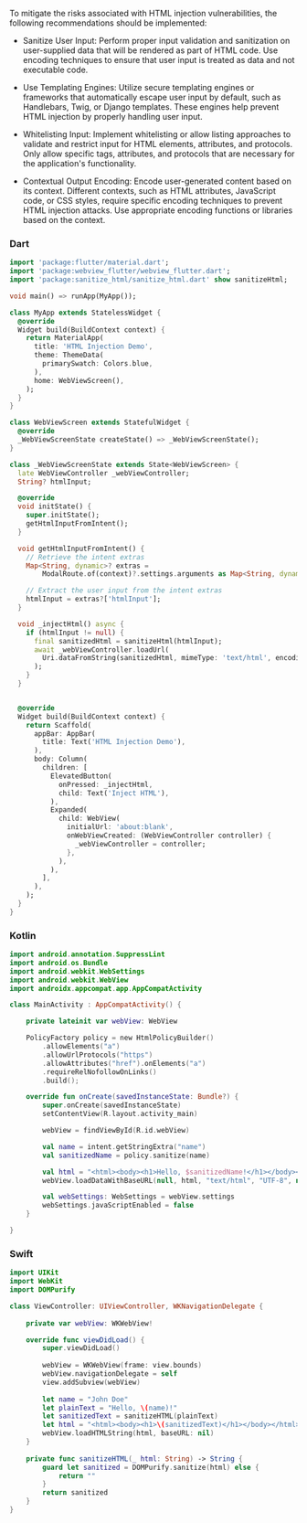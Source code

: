 To mitigate the risks associated with HTML injection vulnerabilities, the following recommendations should be implemented:

- Sanitize User Input: Perform proper input validation and sanitization on user-supplied data that will be rendered as part of HTML code. Use encoding techniques to ensure that user input is treated as data and not executable code.

- Use Templating Engines: Utilize secure templating engines or frameworks that automatically escape user input by default, such as Handlebars, Twig, or Django templates. These engines help prevent HTML injection by properly handling user input.

- Whitelisting Input: Implement whitelisting or allow listing approaches to validate and restrict input for HTML elements, attributes, and protocols. Only allow specific tags, attributes, and protocols that are necessary for the application's functionality.

- Contextual Output Encoding: Encode user-generated content based on its context. Different contexts, such as HTML attributes, JavaScript code, or CSS styles, require specific encoding techniques to prevent HTML injection attacks. Use appropriate encoding functions or libraries based on the context.

### Dart

```dart
import 'package:flutter/material.dart';
import 'package:webview_flutter/webview_flutter.dart';
import 'package:sanitize_html/sanitize_html.dart' show sanitizeHtml;

void main() => runApp(MyApp());

class MyApp extends StatelessWidget {
  @override
  Widget build(BuildContext context) {
    return MaterialApp(
      title: 'HTML Injection Demo',
      theme: ThemeData(
        primarySwatch: Colors.blue,
      ),
      home: WebViewScreen(),
    );
  }
}

class WebViewScreen extends StatefulWidget {
  @override
  _WebViewScreenState createState() => _WebViewScreenState();
}

class _WebViewScreenState extends State<WebViewScreen> {
  late WebViewController _webViewController;
  String? htmlInput;

  @override
  void initState() {
    super.initState();
    getHtmlInputFromIntent();
  }

  void getHtmlInputFromIntent() {
    // Retrieve the intent extras
    Map<String, dynamic>? extras =
        ModalRoute.of(context)?.settings.arguments as Map<String, dynamic>?;

    // Extract the user input from the intent extras
    htmlInput = extras?['htmlInput'];
  }

  void _injectHtml() async {
    if (htmlInput != null) {
      final sanitizedHtml = sanitizeHtml(htmlInput);
      await _webViewController.loadUrl(
        Uri.dataFromString(sanitizedHtml, mimeType: 'text/html', encoding: Encoding.getByName('utf-8'))!.toString(),
      );
    }
  }


  @override
  Widget build(BuildContext context) {
    return Scaffold(
      appBar: AppBar(
        title: Text('HTML Injection Demo'),
      ),
      body: Column(
        children: [
          ElevatedButton(
            onPressed: _injectHtml,
            child: Text('Inject HTML'),
          ),
          Expanded(
            child: WebView(
              initialUrl: 'about:blank',
              onWebViewCreated: (WebViewController controller) {
                _webViewController = controller;
              },
            ),
          ),
        ],
      ),
    );
  }
}
```

### Kotlin

```kotlin
import android.annotation.SuppressLint
import android.os.Bundle
import android.webkit.WebSettings
import android.webkit.WebView
import androidx.appcompat.app.AppCompatActivity

class MainActivity : AppCompatActivity() {

    private lateinit var webView: WebView

    PolicyFactory policy = new HtmlPolicyBuilder()
        .allowElements("a")
        .allowUrlProtocols("https")
        .allowAttributes("href").onElements("a")
        .requireRelNofollowOnLinks()
        .build();

    override fun onCreate(savedInstanceState: Bundle?) {
        super.onCreate(savedInstanceState)
        setContentView(R.layout.activity_main)

        webView = findViewById(R.id.webView)

        val name = intent.getStringExtra("name")
        val sanitizedName = policy.sanitize(name)   

        val html = "<html><body><h1>Hello, $sanitizedName!</h1></body></html>"
        webView.loadDataWithBaseURL(null, html, "text/html", "UTF-8", null)

        val webSettings: WebSettings = webView.settings
        webSettings.javaScriptEnabled = false
    }

}
```

### Swift

```Swift
import UIKit
import WebKit
import DOMPurify

class ViewController: UIViewController, WKNavigationDelegate {
    
    private var webView: WKWebView!

    override func viewDidLoad() {
        super.viewDidLoad()
        
        webView = WKWebView(frame: view.bounds)
        webView.navigationDelegate = self
        view.addSubview(webView)
        
        let name = "John Doe"
        let plainText = "Hello, \(name)!"
        let sanitizedText = sanitizeHTML(plainText)
        let html = "<html><body><h1>\(sanitizedText)</h1></body></html>"
        webView.loadHTMLString(html, baseURL: nil)
    }
    
    private func sanitizeHTML(_ html: String) -> String {
        guard let sanitized = DOMPurify.sanitize(html) else {
            return ""
        }
        return sanitized
    }
}
```